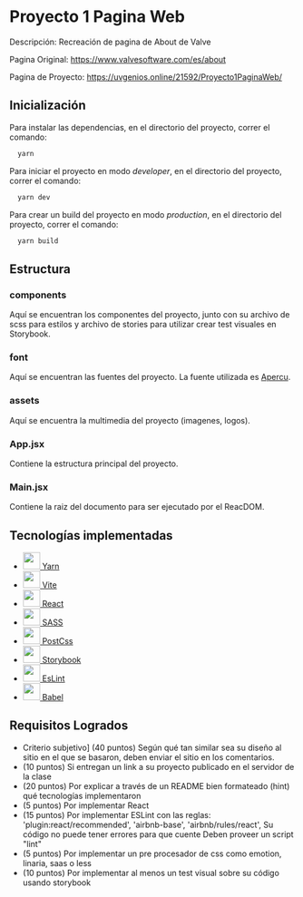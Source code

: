 # Proyecto 1 Pagina Web
Descripción: Recreación de pagina de About de Valve

Pagina Original:
https://www.valvesoftware.com/es/about

Pagina de Proyecto:
https://uvgenios.online/21592/Proyecto1PaginaWeb/


## Inicialización

 Para instalar las dependencias, en el directorio del proyecto, correr el comando:
  ```bash
    yarn
  ```  
  
  Para iniciar el proyecto en modo *developer*, en el directorio del proyecto, correr el comando:
  ```bash
    yarn dev
  ```
  
  Para crear un build del proyecto en modo *production*, en el directorio del proyecto, correr el comando:
  ```bash
    yarn build
  ```
## Estructura

 ### components
  Aquí se encuentran los componentes del proyecto, junto con su archivo de scss para estilos y archivo de stories para utilizar crear test visuales en Storybook.

  ### font
  Aquí se encuentran las fuentes del proyecto. La fuente utilizada es [Apercu](https://www.typewolf.com/apercu). 

  ### assets
  Aquí se encuentra la multimedia del proyecto (imagenes, logos).

  ### App.jsx
  Contiene la estructura principal del proyecto.

  ### Main.jsx
  Contiene la raiz del documento para ser ejecutado por el ReacDOM.
## Tecnologías implementadas
- <img src="https://seeklogo.com/images/Y/yarn-logo-F5E7A65FA2-seeklogo.com.png" width="30">[ Yarn](https://yarnpkg.com/)
- <img src="https://vitejs.dev/logo-with-shadow.png" width="30">[ Vite](https://vitejs.dev/)
- <img src="https://cdn4.iconfinder.com/data/icons/logos-3/600/React.js_logo-512.png" width="30">[ React](https://es.reactjs.org/)
- <img src="https://upload.wikimedia.org/wikipedia/commons/thumb/9/96/Sass_Logo_Color.svg/1280px-Sass_Logo_Color.svg.png" width="30">[ SASS](https://sass-lang.com/)
- <img src="https://camo.githubusercontent.com/a2ebaaedf9af41416a2717b3a28f405b39535397f4463c5c5119146c84c240f9/68747470733a2f2f706f73746373732e6f72672f6c6f676f2e737667" width="30">[ PostCss](https://postcss.org/)
- <img src="https://avatars.githubusercontent.com/u/22632046?s=200&v=4" width="30">[ Storybook](https://storybook.js.org/)
- <img src="https://upload.wikimedia.org/wikipedia/commons/thumb/e/e3/ESLint_logo.svg/1200px-ESLint_logo.svg.png" width="30">[ EsLint](https://eslint.org/)
- <img src="https://camo.githubusercontent.com/1708539168f87946bc5888f59a74c537f3235d393c97549d6bb62390fdd1b79d/68747470733a2f2f626162656c6a732e696f2f696d672f66617669636f6e2e706e67" width="30">[ Babel](https://babeljs.io/)

## Requisitos Logrados
- Criterio subjetivo] (40 puntos) Según qué tan similar sea su diseño al sitio en el que se basaron, deben enviar el sitio en los comentarios.
- (10 puntos) Si entregan un link a su proyecto publicado en el servidor de la clase
- (20 puntos) Por explicar a través de un README bien formateado (hint) qué tecnologías implementaron
- (5 puntos) Por implementar React
- (15 puntos) Por implementar ESLint con las reglas:
    'plugin:react/recommended',
    'airbnb-base',
    'airbnb/rules/react',
Su código no puede tener errores para que cuente
Deben proveer un script "lint"
- (5 puntos) Por implementar un pre procesador de css como emotion, linaria, saas o less
- (10 puntos) Por implementar al menos un test visual sobre su código usando storybook
